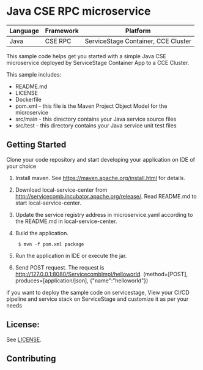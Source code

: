 # Java CSE RPC microservice

| Language | Framework | Platform
| -------- | -------- |--------|
| Java | CSE RPC | ServiceStage Container, CCE Cluster|

This sample code helps get you started with a simple Java CSE microservice
deployed by ServiceStage Container App to a CCE Cluster.

This sample includes:

* README.md
* LICENSE
* Dockerfile
* pom.xml - this file is the Maven Project Object Model for the microservice
* src/main - this directory contains your Java service source files
* src/test - this directory contains your Java service unit test files

## Getting Started

Clone your code repository and start developing your application on IDE of your choice

1. Install maven.  See https://maven.apache.org/install.html for details.

2. Download local-service-center from http://servicecomb.incubator.apache.org/release/. Read README.md to start local-service-center.

3. Update the service registry address in microservice.yaml according to the README.md in local-service-center.

4. Build the application.

        $ mvn -f pom.xml package

5. Run the application in IDE or execute the jar.

6. Send POST request. The request is http://127.0.0.1:8080/ServicecombImpl/helloworld. (method=[POST], produces=[application/json], {"name":"helloworld"})

if you want to deploy the sample code on servicestage, View your CI/CD pipeline and service stack on ServiceStage and customize it as per your needs

## License:

See [LICENSE](LICENSE).

## Contributing
